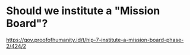 # Should we institute a "Mission Board"?
https://gov.proofofhumanity.id/t/hip-7-institute-a-mission-board-phase-2/424/2
